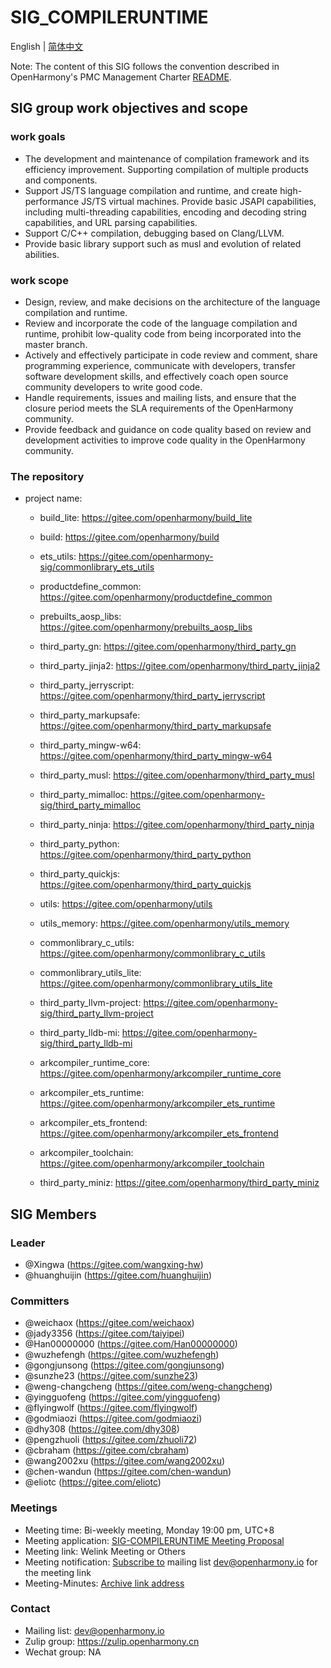 # SIG_COMPILERUNTIME
 English | [简体中文](./sig_compileruntime_cn.md)
 
 Note: The content of this SIG follows the convention described in OpenHarmony's PMC Management Charter [README](/zh/pmc.md).

## SIG group work objectives and scope

### work goals

- The development and maintenance of compilation framework and its efficiency improvement. Supporting compilation of multiple products and components.
- Support JS/TS language compilation and runtime, and create high-performance JS/TS virtual machines. Provide basic JSAPI capabilities, including multi-threading capabilities, encoding and decoding string capabilities, and URL parsing capabilities.
- Support C/C++ compilation, debugging based on Clang/LLVM.
- Provide basic library support such as musl and evolution of related abilities.

### work scope
- Design, review, and make decisions on the architecture of the language compilation and runtime.
- Review and incorporate the code of the language compilation and runtime, prohibit low-quality code from being incorporated into the master branch.
- Actively and effectively participate in code review and comment, share programming experience, communicate with developers, transfer software development skills, and effectively coach open source community developers to write good code.
- Handle requirements, issues and mailing lists, and ensure that the closure period meets the SLA requirements of the OpenHarmony community.
- Provide feedback and guidance on code quality based on review and development activities to improve code quality in the OpenHarmony community.

### The repository 
- project name:
  - build_lite: https://gitee.com/openharmony/build_lite
  - build: https://gitee.com/openharmony/build
  - ets_utils: https://gitee.com/openharmony-sig/commonlibrary_ets_utils
  - productdefine_common: https://gitee.com/openharmony/productdefine_common
  - prebuilts_aosp_libs: https://gitee.com/openharmony/prebuilts_aosp_libs
  - third_party_gn: https://gitee.com/openharmony/third_party_gn
  - third_party_jinja2: https://gitee.com/openharmony/third_party_jinja2
  - third_party_jerryscript: https://gitee.com/openharmony/third_party_jerryscript
  - third_party_markupsafe: https://gitee.com/openharmony/third_party_markupsafe
  - third_party_mingw-w64: https://gitee.com/openharmony/third_party_mingw-w64
  - third_party_musl: https://gitee.com/openharmony/third_party_musl
  - third_party_mimalloc: https://gitee.com/openharmony-sig/third_party_mimalloc
  - third_party_ninja: https://gitee.com/openharmony/third_party_ninja
  - third_party_python: https://gitee.com/openharmony/third_party_python
  - third_party_quickjs: https://gitee.com/openharmony/third_party_quickjs
  - utils: https://gitee.com/openharmony/utils
  - utils_memory: https://gitee.com/openharmony/utils_memory
  - commonlibrary_c_utils: https://gitee.com/openharmony/commonlibrary_c_utils
  - commonlibrary_utils_lite: https://gitee.com/openharmony/commonlibrary_utils_lite

  - third_party_llvm-project: https://gitee.com/openharmony-sig/third_party_llvm-project
  - third_party_lldb-mi: https://gitee.com/openharmony-sig/third_party_lldb-mi

  - arkcompiler_runtime_core: https://gitee.com/openharmony/arkcompiler_runtime_core
  - arkcompiler_ets_runtime: https://gitee.com/openharmony/arkcompiler_ets_runtime
  - arkcompiler_ets_frontend: https://gitee.com/openharmony/arkcompiler_ets_frontend
  - arkcompiler_toolchain: https://gitee.com/openharmony/arkcompiler_toolchain
  - third_party_miniz: https://gitee.com/openharmony/third_party_miniz

## SIG Members

### Leader
- @Xingwa (https://gitee.com/wangxing-hw)
- @huanghuijin (https://gitee.com/huanghuijin)

### Committers
- @weichaox (https://gitee.com/weichaox)
- @jady3356 (https://gitee.com/taiyipei)
- @Han00000000 (https://gitee.com/Han00000000)
- @wuzhefengh (https://gitee.com/wuzhefengh)
- @gongjunsong (https://gitee.com/gongjunsong)
- @sunzhe23 (https://gitee.com/sunzhe23)
- @weng-changcheng (https://gitee.com/weng-changcheng)
- @yingguofeng (https://gitee.com/yingguofeng)
- @flyingwolf (https://gitee.com/flyingwolf)
- @godmiaozi (https://gitee.com/godmiaozi)
- @dhy308 (https://gitee.com/dhy308)
- @pengzhuoli (https://gitee.com/zhuoli72)
- @cbraham (https://gitee.com/cbraham)
- @wang2002xu (https://gitee.com/wang2002xu)
- @chen-wandun (https://gitee.com/chen-wandun)
- @eliotc (https://gitee.com/eliotc)

 ### Meetings
 - Meeting time: Bi-weekly meeting, Monday 19:00 pm, UTC+8
 - Meeting application: [SIG-COMPILERUNTIME Meeting Proposal](https://shimo.im/sheets/cHkjRvDJQtt638y3/MODOC)
 - Meeting link: Welink Meeting or Others
 - Meeting notification: [Subscribe to](https://lists.openatom.io/postorius/lists/dev.openharmony.io) mailing list dev@openharmony.io for the meeting link
 - Meeting-Minutes: [Archive link address](https://gitee.com/openharmony-sig/sig-content)
 
 ### Contact
 
 - Mailing list: dev@openharmony.io
 - Zulip group: https://zulip.openharmony.cn
 - Wechat group: NA
